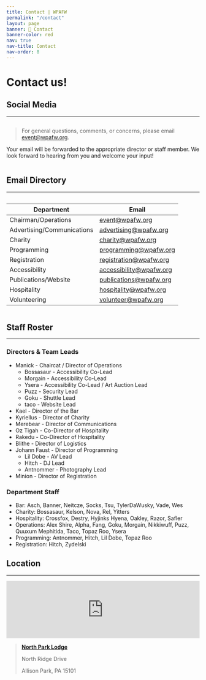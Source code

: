 ```yaml
---
title: Contact | WPAFW
permalink: "/contact"
layout: page
banner: 💬 Contact
banner-color: red
nav: true
nav-title: Contact
nav-order: 8
---
```


# Contact us!

## Social Media

---

<div class="columns is-centered">
<div class="column is-full has-text-centered">

<a href="https://www.facebook.com/wpafw">
  <span class="fa-stack fa-4x">
    <i class="fas fa-circle fa-stack-2x"></i>
    <i class="fab fa-facebook-f fa-stack-1x fa-inverse"></i>
  </span>
</a>
<a href="https://twitter.com/wpafw">
  <span class="fa-stack fa-4x">
    <i class="fas fa-circle fa-stack-2x"></i>
    <i class="fab fa-twitter fa-stack-1x fa-inverse"></i>
  </span>
</a>
<a href="https://t.me/wpafw">
  <span class="fa-stack fa-4x">
    <i class="fas fa-circle fa-stack-2x"></i>
    <i class="fab fa-telegram-plane fa-stack-1x fa-inverse"></i>
  </span>
</a>

</div>
</div>

<div class="columns is-centered">
<div class="column is-full has-text-centered">

> For general questions, comments, or concerns, please email [event@wpafw.org](mailto:event@wpafw.org).

Your email will be forwarded to the appropriate director or staff member. We look forward to hearing from you and welcome your input!

</div>
</div>


## Email Directory

---

<div class="columns is-centered">
<div class="column is-three-quarters">

| Department                 | Email                                                     |
| -------------------------- | --------------------------------------------------------- |
| Chairman/Operations        | [event@wpafw.org](mailto:event@wpafw.org)                 |
| Advertising/Communications | [advertising@wpafw.org](mailto:advertising@wpafw.org)     |
| Charity                    | [charity@wpafw.org](mailto:charity@wpafw.org)             |
| Programming                | [programming@wpafw.org](mailto:programming@wpafw.org)     |
| Registration               | [registration@wpafw.org](mailto:registration@wpafw.org)   |
| Accessibility              | [accessibility@wpafw.org](mailto:accessibility@wpafw.org) |
| Publications/Website       | [publications@wpafw.org](mailto:publications@wpafw.org)   |
| Hospitality                | [hospitality@wpafw.org](mailto:hospitality@wpafw.org)     |
| Volunteering               | [volunteer@wpafw.org](mailto:volunteer@wpafw.org)         |

</div>
</div>

## Staff Roster

---

### Directors & Team Leads

* Manick - Chaircat / Director of Operations
  * Bossasaur - Accessibility Co-Lead
  * Morgain - Accessibility Co-Lead
  * Ysera - Accessibility Co-Lead / Art Auction Lead
  * Puzz - Security Lead
  * Goku - Shuttle Lead
  * taco - Website Lead
* Kael - Director of the Bar
* Kyriellus - Director of Charity
* Merebear - Director of Communications
* Oz Tigah - Co-Director of Hospitality
* Rakedu - Co-Director of Hospitality
* Blithe - Director of Logistics
* Johann Faust - Director of Programming
  * Lil Dobe - AV Lead
  * Hitch - DJ Lead
  * Antnommer - Photography Lead
* Minion - Director of Registration

### Department Staff

* Bar: Asch, Banner, Neitcze, Socks, Tsu, TylerDaWusky, Vade, Wes
* Charity: Bossasaur, Kelson, Nova, Rel, Yitters
* Hospitality: Crossfox, Destry, Hyjinks Hyena, Oakley, Razor, Safler
* Operations: Alex Shire, Alpha, Fang, Goku, Morgain, Nikkiwuff, Puzz, Quuxum Mephitida, Taco, Topaz Roo, Ysera
* Programming: Antnommer, Hitch, Lil Dobe, Topaz Roo
* Registration: Hitch, Zydelski

## Location

---

<div class="columns is-centered">
<div class="column is-three-quarters">

<iframe src="https://www.google.com/maps/embed?pb=!1m18!1m12!1m3!1d1514.289133070365!2d-80.01807274182069!3d40.617127594835566!2m3!1f0!2f0!3f0!3m2!1i1024!2i768!4f13.1!3m3!1m2!1s0x8834894e2afe45b7%3A0x8c907bb3909414b5!2sNorth+Park+Lodge!5e0!3m2!1sen!2sus!4v1559418858826!5m2!1sen!2sus" width="100%" height="100%" frameborder="0" style="border:0" allowfullscreen></iframe>

</div>
</div>

> [**North Park Lodge**](https://goo.gl/maps/o1S7uUwtQZ2aN6wi9)
>
> North Ridge Drive
>
> Allison Park, PA 15101
